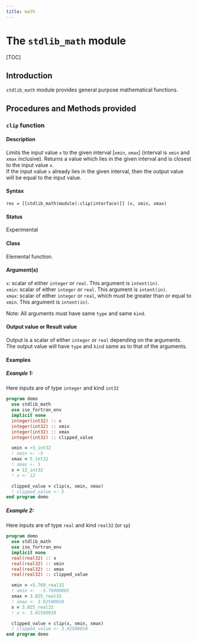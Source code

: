 ```yaml
---
title: math
---
```


# The `stdlib_math` module

[TOC]

## Introduction

`stdlib_math` module provides general purpose mathematical functions.


## Procedures and Methods provided


<!-- -- -- -- -- -- -- -- -- -- -- -- -- -- -- -- -- -- -- -->
### `clip` function

#### Description

Limits the input value `x` to the given interval [`xmin`, `xmax`] (interval is `xmin` and `xmax` inclusive). Returns a value which lies in the given interval and is closest to the input value `x`.  
If the input value `x` already lies in the given interval, then the output value will be equal to the input value.

#### Syntax

`res = [[stdlib_math(module):clip(interface)]] (x, xmin, xmax)`

#### Status

Experimental

#### Class

Elemental function.

#### Argument(s)

`x`: scalar of either `integer` or `real`. This argument is `intent(in)`.  
`xmin`: scalar of either `integer` or `real`. This argument is `intent(in)`.  
`xmax`: scalar of either `integer` or `real`, which must be greater than or equal to `xmin`. This argument is `intent(in)`.

Note: All arguments must have same `type` and same `kind`.

#### Output value or Result value

Output is a scalar of either `integer` or `real` depending on the arguments. The output value will have `type` and `kind` same as to that of the arguments.

#### Examples

##### Example 1:

Here inputs are of type `integer` and kind `int32`
```fortran
program demo
  use stdlib_math
  use iso_fortran_env
  implicit none
  integer(int32) :: x
  integer(int32) :: xmin
  integer(int32) :: xmax
  integer(int32) :: clipped_value

  xmin = -5_int32
  ! xmin <- -5
  xmax = 5_int32
  ! xmax <- 5
  x = 12_int32
  ! x <- 12

  clipped_value = clip(x, xmin, xmax)
  ! clipped_value <- 5
end program demo
```

##### Example 2:

Here inputs are of type `real` and kind `real32` (or `sp`)
```fortran
program demo
  use stdlib_math
  use iso_fortran_env
  implicit none
  real(real32) :: x
  real(real32) :: xmin
  real(real32) :: xmax
  real(real32) :: clipped_value

  xmin = -5.769_real32
  ! xmin <-  -5.76900005
  xmax = 3.025_real32
  ! xmax <- 3.02500010
  x = 3.025_real32
  ! x <- 3.02500010

  clipped_value = clip(x, xmin, xmax)
  ! clipped_value <- 3.02500010
end program demo
```
